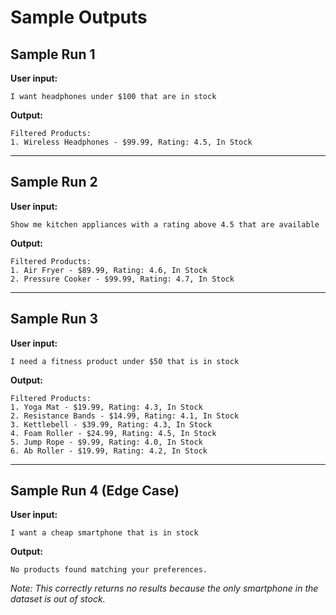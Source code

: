 # Sample Outputs

## Sample Run 1
**User input:**
```
I want headphones under $100 that are in stock
```
**Output:**
```
Filtered Products:
1. Wireless Headphones - $99.99, Rating: 4.5, In Stock
```

---

## Sample Run 2
**User input:**
```
Show me kitchen appliances with a rating above 4.5 that are available
```
**Output:**
```
Filtered Products:
1. Air Fryer - $89.99, Rating: 4.6, In Stock
2. Pressure Cooker - $99.99, Rating: 4.7, In Stock
```

---

## Sample Run 3
**User input:**
```
I need a fitness product under $50 that is in stock
```
**Output:**
```
Filtered Products:
1. Yoga Mat - $19.99, Rating: 4.3, In Stock
2. Resistance Bands - $14.99, Rating: 4.1, In Stock
3. Kettlebell - $39.99, Rating: 4.3, In Stock
4. Foam Roller - $24.99, Rating: 4.5, In Stock
5. Jump Rope - $9.99, Rating: 4.0, In Stock
6. Ab Roller - $19.99, Rating: 4.2, In Stock
```

---

## Sample Run 4 (Edge Case)
**User input:**
```
I want a cheap smartphone that is in stock
```
**Output:**
```
No products found matching your preferences.
```
*Note: This correctly returns no results because the only smartphone in the dataset is out of stock.* 